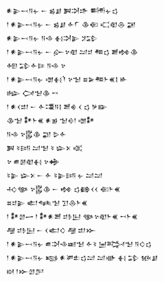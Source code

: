 <div class='block'>
<div class='line'>𒀭𒉌𒁁𒀀𒉡 𒀸 𒌗𒋗 𒀉𒋫𒈥 𒌦𒉡𒌓</div>
<div class='line'>𒁹 𒀭𒉌𒁁𒀀𒉡 𒀸 𒌗𒋗 𒅆𒇲 𒆠𒈿 𒄣𒊏𒁲 𒂼</div>
<div class='line'>𒀭𒉌𒁁𒀀𒉡 𒀀𒈾 𒈬𒋫𒉌 𒋡𒁉</div>
<div class='line'>𒁹 𒀭𒉌𒁁𒀀𒉡 𒀸 𒅎𒆳𒊏 𒁺𒄑 𒍣𒌓 𒋢𒂔𒆠</div>
<div class='line'>𒅇 𒁉𒅆𒄿 𒀀𒈾 𒆳</div>
<div class='line'>𒁹 𒀭𒉌𒁁𒀀𒉡 𒌝𒈬𒇺 𒆳𒈠 𒊺𒅕𒍣𒈨𒌍𒋙 𒅊</div>
<div class='line'>𒈗 𒉏𒈠𒆠 𒍗</div>
<div class='line'>𒁹 𒀭𒌋𒄥 𒀸 𒅆𒃮𒀀𒋙 𒍪𒄯 𒌋 𒌓 𒃻𒅔</div>
<div class='line'>𒆠𒈠 𒀯𒈨𒌍 𒀭𒂊 𒈠𒀪𒁹 𒌝𒀯</div>
<div class='line'>𒀀𒈾 𒆳𒌵𒆠 𒃣 𒌇𒅆</div>
<div class='line'>𒀉 𒂟𒅀 𒁺𒈠 𒂟 𒇽𒉽 𒄤</div>
<div class='line'>𒆳 𒌑𒇡𒊏𒈬 𒆳𒄉</div>
<div class='line'>𒂟𒉌 𒇽𒉽 𒀸 𒅆 𒂟𒉌𒅀 𒉡 𒁺𒁺</div>
<div class='line'>𒈧𒀲 𒆳𒌵𒆠 𒀸 𒂔 𒌓𒂵𒌋𒌋 𒈿𒈨𒌍</div>
<div class='line'>𒊺𒄑𒉌 𒅗𒈝𒈠 𒋛𒁲𒈨𒌍</div>
<div class='line'>𒁹 𒀯𒇻𒅂 𒁹 𒀯𒀭𒍪 𒄑𒊩𒌨 𒀲𒆳𒊏𒈨𒌍 𒍗𒈨𒌍</div>
<div class='line'>𒆷 𒄑𒊩𒌨 𒀸 𒌋𒅗𒄭 𒆷 𒄥𒁍</div>
<div class='line'>𒁹 𒀭𒉌𒁁𒀀𒉡 𒌑𒋫𒈾𒀜𒈠 𒅆𒂟 𒅁𒅋𒈠 𒀀𒄭𒌓</div>
<div class='line'>𒁹 𒀭𒉌𒁁𒀀𒉡 𒂕 𒀭𒂄𒉺𒌓𒁺 𒁺𒀝 𒈬 𒁉 𒁮𒋗</div>
<div class='line'>𒊭 𒁹𒁍𒇻𒂅</div>
</div>